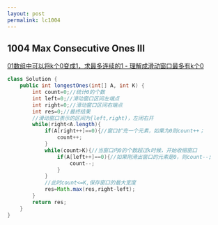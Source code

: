 ```yaml
---
layout: post
permalink: lc1004 
---
```


## 1004 Max Consecutive Ones III

[01数组中可以将k个0变成1，求最多连续的1 - 理解成滑动窗口最多有k个0](https://leetcode-cn.com/problems/max-consecutive-ones-iii/solution/javahua-dong-chuang-kou-by-coldpepsi/)

```java
class Solution {
    public int longestOnes(int[] A, int K) {
        int count=0;//统计0的个数
        int left=0;//滑动窗口区间左端点
        int right=0;//滑动窗口区间右端点
        int res=0;//最终结果
        //滑动窗口表示的区间为[left,right)，左闭右开
        while(right<A.length){
            if(A[right++]==0){//窗口扩充一个元素，如果为0则count++；
                count++;
            }
            while(count>K){//当窗口内0的个数超过k时候，开始收缩窗口
                if(A[left++]==0){//如果刚滑出窗口的元素是0，则count--;
                    count--;
                }
            }
            //此时count<=K,保存窗口的最大宽度
            res=Math.max(res,right-left);
        }
        return res;
    }
}
```